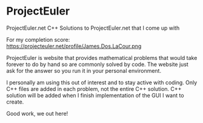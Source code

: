 # ProjectEuler
ProjectEuler.net
C++ Solutions to ProjectEuler.net that I come up with

For my completion score:
https://projecteuler.net/profile/James.Dos.LaCour.png

ProjectEuler is website that provides mathematical problems that would take forever to do by hand so are commonly solved by code.  The website just ask for the answer so you run it in your personal environment.

I personally am using this out of interest and to stay active with coding.
Only C++ files are added in each problem, not the entire C++ solution.  C++ solution will be added when I finish implementation of the GUI I want to create.

Good work, we out here!
